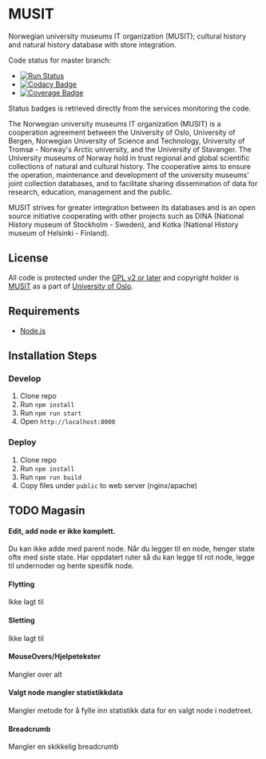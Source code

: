 # MUSIT 
Norwegian university museums IT organization (MUSIT); cultural history and natural history database with store integration.

Code status for master branch:
* [![Run Status](https://api.shippable.com/projects/57b2f9eb2a033c0f00ba04e2/badge?branch=master)](https://app.shippable.com/projects/57b2f9eb2a033c0f00ba04e2)
* [![Codacy Badge](https://api.codacy.com/project/badge/Grade/7dcf1d67924b4190bccb2611d0b70478)](https://www.codacy.com/app/musit-project/musit-frontend?utm_source=github.com&amp;utm_medium=referral&amp;utm_content=MUSIT-Norway/musit-frontend&amp;utm_campaign=Badge_Grade)
* [![Coverage Badge](https://api.shippable.com/projects/57b2f9eb2a033c0f00ba04e2/coverageBadge?branch=master)](https://app.shippable.com/projects/57b2f9eb2a033c0f00ba04e2)

Status badges is retrieved directly from the services monitoring the code.

The Norwegian university museums IT organization (MUSIT) is a cooperation agreement between the University of Oslo, University of Bergen, Norwegian University of Science and Technology, University of Tromsø - Norway's Arctic university, and the University of Stavanger. 
The University museums of Norway hold in trust regional and global scientific collections of natural and cultural history. The cooperative aims to ensure the operation, maintenance and development of the university museums' joint collection databases, and to facilitate sharing dissemination of data for research, education, management and the public. 

MUSIT strives for greater integration between its databases and is an open source initiative cooperating with other projects such as DINA (National History museum of Stockholm - Sweden), and Kotka (National History museum of Helsinki - Finland).

## License
All code is protected under the [GPL v2 or later](http://www.gnu.org/licenses/old-licenses/gpl-2.0.en.html) and copyright holder is [MUSIT](http://musit.uio.no) as a part of [University of Oslo](http://www.uio.no).

## Requirements

* [Node.js](http://nodejs.org/)

## Installation Steps

### Develop
1. Clone repo
2. Run `npm install`
4. Run `npm run start`
5. Open `http://localhost:8000`

### Deploy
1. Clone repo
2. Run `npm install`
3. Run `npm run build`
4. Copy files under `public` to web server (nginx/apache)


## TODO Magasin

#### Edit, add node er ikke komplett.

Du kan ikke adde med parent node.
Når du legger til en node, henger state ofte med siste state.
Har oppdatert ruter så du kan legge til rot node, legge til undernoder og hente spesifik node.

#### Flytting
Ikke lagt til

#### Sletting
Ikke lagt til

#### MouseOvers/Hjelpetekster
Mangler over alt

#### Valgt node mangler statistikkdata
Mangler metode for å fylle inn statistikk data for en valgt node i nodetreet.

#### Breadcrumb
Mangler en skikkelig breadcrumb

